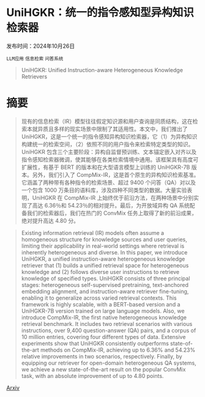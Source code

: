 # UniHGKR：统一的指令感知型异构知识检索器

发布时间：2024年10月26日

`LLM应用` `信息检索` `问答系统`

> UniHGKR: Unified Instruction-aware Heterogeneous Knowledge Retrievers

# 摘要

> 现有的信息检索（IR）模型往往假定知识源和用户查询是同质结构，这在检索本就异质且多样的现实场景中限制了其适用性。本文中，我们推出了 UniHGKR，这是一个统一的指令感知异构知识检索器，它（1）为异构知识构建统一的检索空间，（2）依照不同的用户指令来检索特定类型的知识。UniHGKR 包含三个主要阶段：异构自监督预训练、文本锚定嵌入对齐以及指令感知检索器微调，使其能够在各类检索情境中通用。该框架具有高度可扩展性，有基于 BERT 的版本和在大型语言模型上训练的 UniHGKR-7B 版本。另外，我们引入了 CompMix-IR，这是首个原生的异构知识检索基准。它涵盖了两种带有各种指令的检索场景、超过 9400 个问答（QA）对以及一个包含 1000 万条目的语料库，涉及四种不同类型的数据。大量实验表明，UniHGKR 在 CompMix-IR 上始终优于前沿方法，在两种场景中分别实现了高达 6.36％和 54.23％的相对提升。最后，为开放域异构 QA 系统配备我们的检索器后，我们在热门的 ConvMix 任务上取得了新的前沿成果，绝对提升高达 4.80 分。

> Existing information retrieval (IR) models often assume a homogeneous structure for knowledge sources and user queries, limiting their applicability in real-world settings where retrieval is inherently heterogeneous and diverse. In this paper, we introduce UniHGKR, a unified instruction-aware heterogeneous knowledge retriever that (1) builds a unified retrieval space for heterogeneous knowledge and (2) follows diverse user instructions to retrieve knowledge of specified types. UniHGKR consists of three principal stages: heterogeneous self-supervised pretraining, text-anchored embedding alignment, and instruction-aware retriever fine-tuning, enabling it to generalize across varied retrieval contexts. This framework is highly scalable, with a BERT-based version and a UniHGKR-7B version trained on large language models. Also, we introduce CompMix-IR, the first native heterogeneous knowledge retrieval benchmark. It includes two retrieval scenarios with various instructions, over 9,400 question-answer (QA) pairs, and a corpus of 10 million entries, covering four different types of data. Extensive experiments show that UniHGKR consistently outperforms state-of-the-art methods on CompMix-IR, achieving up to 6.36% and 54.23% relative improvements in two scenarios, respectively. Finally, by equipping our retriever for open-domain heterogeneous QA systems, we achieve a new state-of-the-art result on the popular ConvMix task, with an absolute improvement of up to 4.80 points.

[Arxiv](https://arxiv.org/abs/2410.20163)